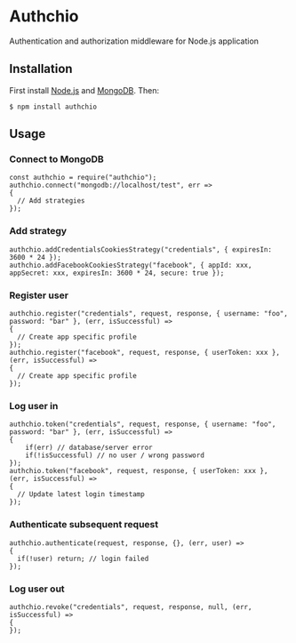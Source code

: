 # Authchio
Authentication and authorization middleware for Node.js application
## Installation
First install [Node.js](http://nodejs.org/) and [MongoDB](https://www.mongodb.org/downloads). Then:
```
$ npm install authchio
```
## Usage
### Connect to MongoDB
```
const authchio = require("authchio");
authchio.connect("mongodb://localhost/test", err =>
{
  // Add strategies
});
```
### Add strategy
```
authchio.addCredentialsCookiesStrategy("credentials", { expiresIn: 3600 * 24 });
authchio.addFacebookCookiesStrategy("facebook", { appId: xxx, appSecret: xxx, expiresIn: 3600 * 24, secure: true });
```
### Register user
```
authchio.register("credentials", request, response, { username: "foo", password: "bar" }, (err, isSuccessful) =>
{
  // Create app specific profile
});
authchio.register("facebook", request, response, { userToken: xxx }, (err, isSuccessful) =>
{
  // Create app specific profile
});
```
### Log user in
```
authchio.token("credentials", request, response, { username: "foo", password: "bar" }, (err, isSuccessful) =>
{
    if(err) // database/server error
    if(!isSuccessful) // no user / wrong password
});
authchio.token("facebook", request, response, { userToken: xxx }, (err, isSuccessful) =>
{
  // Update latest login timestamp
});
```
### Authenticate subsequent request
```
authchio.authenticate(request, response, {}, (err, user) =>
{
  if(!user) return; // login failed
});
```
### Log user out
```
authchio.revoke("credentials", request, response, null, (err, isSuccessful) =>
{
});
```

